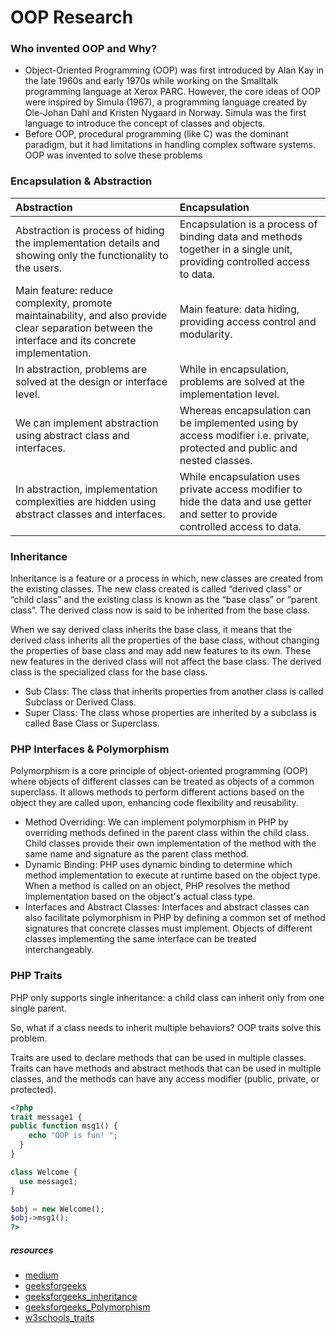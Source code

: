 # OOP Research
### Who invented OOP and Why?
- Object-Oriented Programming (OOP) was first introduced by Alan Kay in the late 1960s and early 1970s while working on the Smalltalk programming language at Xerox PARC. However, the core ideas of OOP were inspired by Simula (1967), a programming language created by Ole-Johan Dahl and Kristen Nygaard in Norway. Simula was the first language to introduce the concept of classes and objects.
- Before OOP, procedural programming (like C) was the dominant paradigm, but it had limitations in handling complex software systems. OOP was invented to solve these problems

### Encapsulation & Abstraction
 Abstraction | Encapsulation
 |:------- |:-------
 Abstraction is process of hiding the implementation details and showing only the functionality to the users. |Encapsulation is a process of binding data and methods together in a single unit, providing controlled access to data.
 Main feature: reduce complexity, promote maintainability, and also provide clear separation between the interface and its concrete implementation. | Main feature: data hiding, providing access control and modularity.
 In abstraction, problems are solved at the design or interface level. | While in encapsulation, problems are solved at the implementation level.
 We can implement abstraction using abstract class and interfaces. | Whereas encapsulation can be implemented using by access modifier i.e. private, protected and public and nested classes.
 In abstraction, implementation complexities are hidden using abstract classes and interfaces. | While encapsulation uses private access modifier to hide the data and use getter and setter to provide controlled access to data.

 ### Inheritance
 Inheritance is a feature or a process in which, new classes are created from the existing classes. The new class created is called “derived class” or “child class” and the existing class is known as the “base class” or “parent class”. The derived class now is said to be inherited from the base class.

When we say derived class inherits the base class, it means that the derived class inherits all the properties of the base class, without changing the properties of base class and may add new features to its own. These new features in the derived class will not affect the base class. The derived class is the specialized class for the base class.

- Sub Class: The class that inherits properties from another class is called Subclass or Derived Class.
- Super Class: The class whose properties are inherited by a subclass is called Base Class or Superclass.

### PHP Interfaces & Polymorphism
Polymorphism is a core principle of object-oriented programming (OOP) where objects of different classes can be treated as objects of a common superclass. It allows methods to perform different actions based on the object they are called upon, enhancing code flexibility and reusability.
- Method Overriding:
We can implement polymorphism in PHP by overriding methods defined in the parent class within the child class.
Child classes provide their own implementation of the method with the same name and signature as the parent class method.
- Dynamic Binding:
PHP uses dynamic binding to determine which method implementation to execute at runtime based on the object type.
When a method is called on an object, PHP resolves the method implementation based on the object's actual class type. 
- Interfaces and Abstract Classes:
Interfaces and abstract classes can also facilitate polymorphism in PHP by defining a common set of method signatures that concrete classes must implement.
Objects of different classes implementing the same interface can be treated interchangeably.
### PHP Traits
PHP only supports single inheritance: a child class can inherit only from one single parent.

So, what if a class needs to inherit multiple behaviors? OOP traits solve this problem.

Traits are used to declare methods that can be used in multiple classes. Traits can have methods and abstract methods that can be used in multiple classes, and the methods can have any access modifier (public, private, or protected).
```php
<?php
trait message1 {
public function msg1() {
    echo "OOP is fun! ";
  }
}

class Welcome {
  use message1;
}

$obj = new Welcome();
$obj->msg1();
?>
```


##### resources
- [medium](https://medium.com/javascript-scene/the-forgotten-history-of-oop-88d71b9b2d9f)
- [geeksforgeeks](https://www.geeksforgeeks.org/difference-between-abstraction-and-encapsulation-in-java-with-examples/)
- [geeksforgeeks_inheritance](https://www.geeksforgeeks.org/what-is-inheritance-1/)
- [geeksforgeeks_Polymorphism](https://www.geeksforgeeks.org/how-to-implement-polymorphism-in-php/)
- [w3schools_traits](https://www.w3schools.com/php/php_oop_traits.asp)
